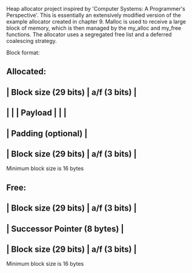 Heap allocator project inspired by 'Computer Systems: A Programmer's Perspective'. This is essentially an extensively modified version of the example allocator created in chapter 9. Malloc is used to receive a large block of memory, which is then managed by the my_alloc and my_free functions. The allocator uses a segregated free list and a deferred coalescing strategy.

Block format:

Allocated:
---------------------------------------
| Block size (29 bits) | a/f (3 bits) |
---------------------------------------
|                                     |
|                Payload              |
|                                     |
---------------------------------------
|	    Padding (optional)        |
---------------------------------------
| Block size (29 bits) | a/f (3 bits) |
---------------------------------------
Minimum block size is 16 bytes

Free:
---------------------------------------
| Block size (29 bits) | a/f (3 bits) |
---------------------------------------
|       Successor Pointer (8 bytes)   |
---------------------------------------
| Block size (29 bits) | a/f (3 bits) |
---------------------------------------
Minimum block size is 16 bytes
